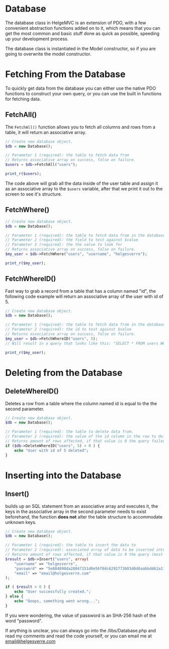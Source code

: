 # Database

The database class in HelgeMVC is an extension of PDO, with a few convenient 
abstraction functions added on to it, which means that you can get the most common 
and basic stuff done as quick as possible, speeding up your development process.


The database class is instantiated in the Model constructor, so if you are going to overwrite the model constructor.

# Fetching From the Database

To quickly get data from the database you can either use the native PDO functions to construct your own query, or you can use the built in functions for fetching data.


## FetchAll()

The ```FetchAll()``` function allows you to fetch all columns and rows from a table, it will return an associative array.


```php
// Create new database object.
$db = new Database();

// Parameter 1 (required): the table to fetch data from
// Returns associative array on success, false on failure.
$users = $db->FetchAll("users");

print_r($users);
```

The code above will grab all the data inside of the user table and assign it as an associative array to the ```$users``` variable, 
after that we print it out to the screen to see it's structure.



##  FetchWhere()

```php
// Create new database object.
$db = new Database();

// Parameter 1 (required): the table to fetch data from in the database
// Parameter 2 (required): the field to test against $value
// Parameter 3 (required): the the value to look for
// Returns associative array on success, false on failure.
$my_user = $db->FetchWhere("users", "username", "helgesverre");

print_r($my_user);
```

##  FetchWhereID()

Fast way to grab a record from a table that has a column named "id", the 
following code example will return an associative array of the user with id of 5.

```php
// Create new database object.
$db = new Database();

// Parameter 1 (required): the table to fetch data from in the database
// Parameter 2 (required): the id to test against $value
// Returns associative array on success, false on failure.
$my_user = $db->FetchWhereID("users", 5);
// Will result in a query that looks like this: "SELECT * FROM users WHERE id = 5"

print_r($my_user);
```


# Deleting from the Database


## DeleteWhereID()
Deletes a row from a table where the column named id is equal to the the second parameter.

```php
// Create new database object.
$db = new Database();

// Parameter 1 (required): the table to delete data from.
// Parameter 2 (required): the value of the id column in the row to delete.
// Returns amount of rows affected, if that value is 0 the query failed.
if ($db->DeleteWhereID("users", 5) > 0 ) {
    echo "User with id of 5 deleted";
}

```


# Inserting into the Database 

## Insert()

builds up an SQL statement from an associative array and executes it, the keys in the associative array in the second parameter needs to exist beforehand, the function **does not** alter the table structure to accommodate unknown keys.
    
```php
// Create new database object.
$db = new Database();

// Parameter 1 (required): the table to insert the data to
// Parameter 2 (required): associated array of data to be inserted into $table
// Returns amount of rows affected, if that value is 0 the query (most likely) failed.
$result = $db->Insert("users", array(
    "username" => "helgesverre",
    "password" => "5e884898da28047151d0e56f8dc6292773603d0d6aabbdd62a11ef721d1542d8",  
    "email" => "email@helgesverre.com"
);

if ( $result > 0 ) {
    echo "User successfully created.";
} else {
    echo "Ooops, something went wrong...";
}

```
If you were wondering, the value of password is an SHA-256 hash of the word "password".

If anything is unclear, you can always go into the /libs/Database.php and read my comments and read the code yourself, or you can email me at [email@helgesverre.com](mailto:email@helgesverre.com)